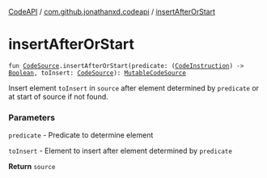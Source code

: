 [CodeAPI](../index.md) / [com.github.jonathanxd.codeapi](index.md) / [insertAfterOrStart](.)

# insertAfterOrStart

`fun `[`CodeSource`](-code-source/index.md)`.insertAfterOrStart(predicate: (`[`CodeInstruction`](-code-instruction.md)`) -> `[`Boolean`](https://kotlinlang.org/api/latest/jvm/stdlib/kotlin/-boolean/index.html)`, toInsert: `[`CodeSource`](-code-source/index.md)`): `[`MutableCodeSource`](-mutable-code-source/index.md)

Insert element `toInsert` in `source` after element determined by `predicate` or at start of source if not found.

### Parameters

`predicate` - Predicate to determine element

`toInsert` - Element to insert after element determined by `predicate`

**Return**
`source`

